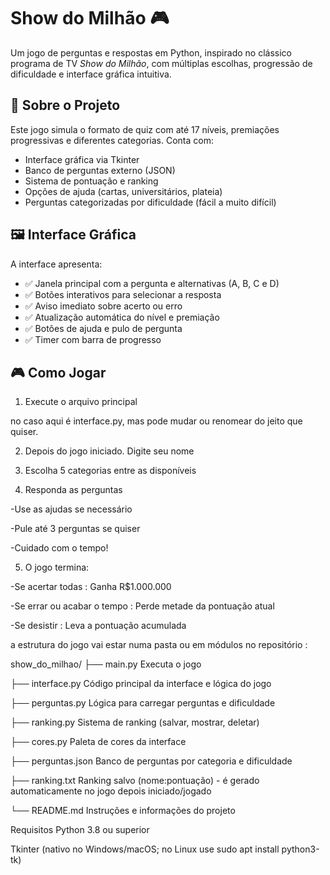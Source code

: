# Show do Milhão 🎮

Um jogo de perguntas e respostas em Python, inspirado no clássico programa de TV *Show do Milhão*, com múltiplas escolhas, progressão de dificuldade e interface gráfica intuitiva.

## 📘 Sobre o Projeto

Este jogo simula o formato de quiz com até 17 níveis, premiações progressivas e diferentes categorias. Conta com:

- Interface gráfica via Tkinter
- Banco de perguntas externo (JSON)
- Sistema de pontuação e ranking
- Opções de ajuda (cartas, universitários, plateia)
- Perguntas categorizadas por dificuldade (fácil a muito difícil)

## 🖼 Interface Gráfica

A interface apresenta:

- ✅ Janela principal com a pergunta e alternativas (A, B, C e D)
- ✅ Botões interativos para selecionar a resposta
- ✅ Aviso imediato sobre acerto ou erro
- ✅ Atualização automática do nível e premiação
- ✅ Botões de ajuda e pulo de pergunta
- ✅ Timer com barra de progresso

## 🎮 Como Jogar

1. Execute o arquivo principal

no caso aqui é interface.py, mas pode mudar ou renomear do jeito que quiser. 

2. Depois do jogo iniciado. Digite seu nome

3. Escolha 5 categorias entre as disponíveis

4. Responda as perguntas

-Use as ajudas se necessário

-Pule até 3 perguntas se quiser

-Cuidado com o tempo!

5. O jogo termina:

-Se acertar todas : Ganha R$1.000.000

-Se errar ou acabar o tempo : Perde metade da pontuação atual

-Se desistir : Leva a pontuação acumulada

a estrutura do jogo vai estar numa pasta ou em módulos no repositório :

show_do_milhao/
├── main.py                Executa o jogo

├── interface.py           Código principal da interface e lógica do jogo

├── perguntas.py           Lógica para carregar perguntas e dificuldade

├── ranking.py             Sistema de ranking (salvar, mostrar, deletar)

├── cores.py               Paleta de cores da interface

├── perguntas.json         Banco de perguntas por categoria e dificuldade

├── ranking.txt            Ranking salvo (nome:pontuação) - é gerado automaticamente no jogo depois iniciado/jogado

└── README.md              Instruções e informações do projeto

Requisitos
Python 3.8 ou superior

Tkinter (nativo no Windows/macOS; no Linux use sudo apt install python3-tk)
